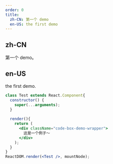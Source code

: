 ```yaml
---
order: 0
title: 
  zh-CN: 第一个 demo
  en-US: the first demo
---
```


## zh-CN
第一个 demo。

## en-US
the first demo.

```jsx
class Test extends React.Component{
  constructor() {
    super(...arguments);
  }
  
  render(){
    return (
      <div className="code-box-demo-wrapper">
        这是一个例子～
      </div>
    );
  }
}
ReactDOM.render(<Test />, mountNode);
```
